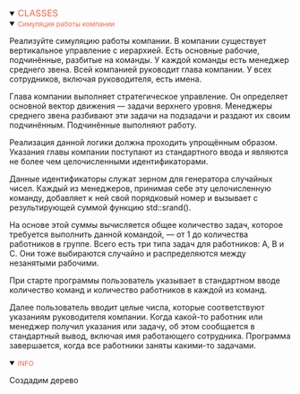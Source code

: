 <details open>
<summary><span style="color:tomato;font-size:16px">CLASSES</span></summary>
<details open>
<summary><span style="color:tomato;font-size:12px">Симуляция работы компании</span></summary>

Реализуйте симуляцию работы компании. В компании существует вертикальное управление с иерархией. 
Есть основные рабочие, подчинённые, разбитые на команды. У каждой команды есть менеджер среднего звена. 
Всей компанией руководит глава компании. У всех сотрудников, включая руководителя, есть имена.

Глава компании выполняет стратегическое управление. 
Он определяет основной вектор движения — задачи верхнего уровня. 
Менеджеры среднего звена разбивают эти задачи на подзадачи и раздают их своим подчинённым. 
Подчинённые выполняют работу.

Реализация данной логики должна проходить упрощённым образом. 
Указания главы компании поступают из стандартного ввода и являются не более чем целочисленными идентификаторами.

Данные идентификаторы служат зерном для генератора случайных чисел. 
Каждый из менеджеров, принимая себе эту целочисленную команду, 
добавляет к ней свой порядковый номер и вызывает с результирующей суммой функцию std::srand().

На основе этой суммы вычисляется общее количество задач, которое требуется выполнить данной командой, 
— от 1 до количества работников в группе. 
Всего есть три типа задач для работников: A, B и C. 
Они тоже выбираются случайно и распределяются между незанятыми рабочими.

При старте программы пользователь указывает в стандартном вводе количество команд 
и количество работников в каждой из команд.

Далее пользователь вводит целые числа, которые соответствуют указаниям руководителя компании. 
Когда какой-то работник или менеджер получил указания или задачу, об этом сообщается в стандартный вывод, 
включая имя работающего сотрудника. 
Программа завершается, когда все работники заняты какими-то задачами.

</details>

<details open>
<summary><span style="color:tomato;font-size:12px">INFO</span></summary>

Создадим дерево

[//]: # (<a href="" style="margin-left:16px">REF</a>)

</details>
</details>